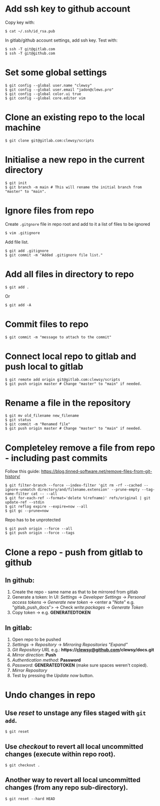 # Add ssh key to github account
Copy key with:
```shell
$ cat ~/.ssh/id_rsa.pub
```
In gitlab/github account settings, add ssh key.
Test with:
```shell
$ ssh -T git@gitlab.com
$ ssh -T git@github.com
```

# Set some global settings
```shell
$ git config --global user.name "clewsy"
$ git config --global user.email "jadon@clews.pro"
$ git config --global color.ui true
$ git config --global core.editor vim
```

# Clone an existing repo to the local machine
```shell
$ git clone git@gitlab.com:clewsy/scripts
```

# Initialise a new repo in the current directory
```shell
$ git init
$ git branch -m main # This will rename the initial branch from "master" to "main".
```

# Ignore files from repo
Create ```.gitgnore``` file in repo root and add to it a list of files to be ignored
```shell
$ vim .gitignore
```
Add file list.
```shell
$ git add .gitignore
$ git commit -m "Added .gitignore file list."
```

# Add all files in directory to repo
```shell
$ git add .
```
Or
```shell
$ git add -A
```

# Commit files to repo
```shell
$ git commit -m "message to attach to the commit"
```

# Connect local repo to gitlab and push local to gitlab
```shell
$ git remote add origin git@gitlab.com:clewsy/scripts
$ git push origin master # Change "master" to "main" if needed.
```

# Rename a file in the repository
```shell
$ git mv old_filename new_filename
$ git status
$ git commit -m "Renamed file"
$ git push origin master # Change "master" to "main" if needed.
```

# Completeley remove a file from repo - including past commits
Follow this guide:
https://blog.tinned-software.net/remove-files-from-git-history/
```shell
$ git filter-branch --force --index-filter 'git rm -rf --cached --ignore-unmatch directory/and/filename.extension' --prune-empty --tag-name-filter cat -- --all
$ git for-each-ref --format='delete %(refname)' refs/original | git update-ref --stdin
$ git reflog expire --expire=now --all
$ git gc --prune=now
```
Repo has to be unprotected
```shell
$ git push origin --force --all
$ git push origin --force --tags
```

# Clone a repo - push from gitlab to github
## In github:
1. Create the repo - same name as that to be mirrored from gitlab
2. Generate a token: In UI: *Settings* -> *Developer Settings* -> *Personal access tokens* -> *Generate new token* -> <enter a "Note" e.g. "gitlab_push_docs"> -> Check *write:packages* -> *Generate Token*
3. Copy token -> e.g. **GENERATEDTOKEN**

## In gitlab:
1. Open repo to be pushed
2. *Settings* -> *Repository* -> *Mirroring Repositories "Expand"*
3. *Git Repository URL* e.g.: **https://clewsy@github.com/clewsy/docs.git**
4. *Mirror direction*: **Push**
5. *Authentication method*: **Password**
6. *Password*: **GENERATEDTOKEN** (make sure spaces weren't copied).
7. *Mirror Repository*
8. Test by pressing the *Update now* button.

# Undo changes in repo

## Use *reset* to unstage any files staged with ```git add```.
```shell
$ git reset
```

## Use *checkout* to revert all local uncommitted changes (execute within repo root).
```shell
$ git checkout .
```

## Another way to revert all local uncommitted changes (from any repo sub-directory).
```
$ git reset --hard HEAD
```
